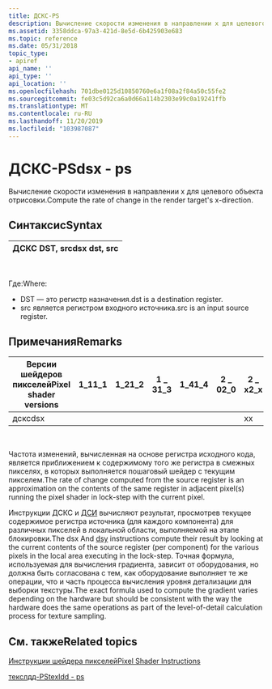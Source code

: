 ```yaml
---
title: ДСКС-PS
description: Вычисление скорости изменения в направлении x для целевого объекта отрисовки.
ms.assetid: 3358ddca-97a3-421d-8e5d-6b425903e683
ms.topic: reference
ms.date: 05/31/2018
topic_type:
- apiref
api_name: ''
api_type: ''
api_location: ''
ms.openlocfilehash: 701dbe0125d10850760e6a1f08a2f84a50c55fe2
ms.sourcegitcommit: fe03c5d92ca6a0d66a114b2303e99c0a19241ffb
ms.translationtype: MT
ms.contentlocale: ru-RU
ms.lasthandoff: 11/20/2019
ms.locfileid: "103987087"
---
```

# <a name="dsx---ps"></a><span data-ttu-id="de1ff-103">ДСКС-PS</span><span class="sxs-lookup"><span data-stu-id="de1ff-103">dsx - ps</span></span>

<span data-ttu-id="de1ff-104">Вычисление скорости изменения в направлении x для целевого объекта отрисовки.</span><span class="sxs-lookup"><span data-stu-id="de1ff-104">Compute the rate of change in the render target's x-direction.</span></span>

## <a name="syntax"></a><span data-ttu-id="de1ff-105">Синтаксис</span><span class="sxs-lookup"><span data-stu-id="de1ff-105">Syntax</span></span>



| <span data-ttu-id="de1ff-106">ДСКС DST, src</span><span class="sxs-lookup"><span data-stu-id="de1ff-106">dsx dst, src</span></span> |
|--------------|



 

<span data-ttu-id="de1ff-107">Где:</span><span class="sxs-lookup"><span data-stu-id="de1ff-107">Where:</span></span>

-   <span data-ttu-id="de1ff-108">DST — это регистр назначения.</span><span class="sxs-lookup"><span data-stu-id="de1ff-108">dst is a destination register.</span></span>
-   <span data-ttu-id="de1ff-109">src является регистром входного источника.</span><span class="sxs-lookup"><span data-stu-id="de1ff-109">src is an input source register.</span></span>

## <a name="remarks"></a><span data-ttu-id="de1ff-110">Примечания</span><span class="sxs-lookup"><span data-stu-id="de1ff-110">Remarks</span></span>



| <span data-ttu-id="de1ff-111">Версии шейдеров пикселей</span><span class="sxs-lookup"><span data-stu-id="de1ff-111">Pixel shader versions</span></span> | <span data-ttu-id="de1ff-112">1\_1</span><span class="sxs-lookup"><span data-stu-id="de1ff-112">1\_1</span></span> | <span data-ttu-id="de1ff-113">1\_2</span><span class="sxs-lookup"><span data-stu-id="de1ff-113">1\_2</span></span> | <span data-ttu-id="de1ff-114">1 \_ 3</span><span class="sxs-lookup"><span data-stu-id="de1ff-114">1\_3</span></span> | <span data-ttu-id="de1ff-115">1\_4</span><span class="sxs-lookup"><span data-stu-id="de1ff-115">1\_4</span></span> | <span data-ttu-id="de1ff-116">2 \_ 0</span><span class="sxs-lookup"><span data-stu-id="de1ff-116">2\_0</span></span> | <span data-ttu-id="de1ff-117">2 \_ x</span><span class="sxs-lookup"><span data-stu-id="de1ff-117">2\_x</span></span> | <span data-ttu-id="de1ff-118">2 \_ SW</span><span class="sxs-lookup"><span data-stu-id="de1ff-118">2\_sw</span></span> | <span data-ttu-id="de1ff-119">3 \_ 0</span><span class="sxs-lookup"><span data-stu-id="de1ff-119">3\_0</span></span> | <span data-ttu-id="de1ff-120">3 \_ SW</span><span class="sxs-lookup"><span data-stu-id="de1ff-120">3\_sw</span></span> |
|-----------------------|------|------|------|------|------|------|-------|------|-------|
| <span data-ttu-id="de1ff-121">дскс</span><span class="sxs-lookup"><span data-stu-id="de1ff-121">dsx</span></span>                   |      |      |      |      |      | <span data-ttu-id="de1ff-122">x</span><span class="sxs-lookup"><span data-stu-id="de1ff-122">x</span></span>    | <span data-ttu-id="de1ff-123">x</span><span class="sxs-lookup"><span data-stu-id="de1ff-123">x</span></span>     | <span data-ttu-id="de1ff-124">x</span><span class="sxs-lookup"><span data-stu-id="de1ff-124">x</span></span>    | <span data-ttu-id="de1ff-125">x</span><span class="sxs-lookup"><span data-stu-id="de1ff-125">x</span></span>     |



 

<span data-ttu-id="de1ff-126">Частота изменений, вычисленная на основе регистра исходного кода, является приближением к содержимому того же регистра в смежных пикселях, в которых выполняется пошаговый шейдер с текущим пикселем.</span><span class="sxs-lookup"><span data-stu-id="de1ff-126">The rate of change computed from the source register is an approximation on the contents of the same register in adjacent pixel(s) running the pixel shader in lock-step with the current pixel.</span></span>

<span data-ttu-id="de1ff-127">Инструкции ДСКС и [ДСИ](dsy---ps.md) вычисляют результат, просмотрев текущее содержимое регистра источника (для каждого компонента) для различных пикселей в локальной области, выполняемой на этапе блокировки.</span><span class="sxs-lookup"><span data-stu-id="de1ff-127">The dsx And [dsy](dsy---ps.md) instructions compute their result by looking at the current contents of the source register (per component) for the various pixels in the local area executing in the lock-step.</span></span> <span data-ttu-id="de1ff-128">Точная формула, используемая для вычисления градиента, зависит от оборудования, но должна быть согласована с тем, как оборудование выполняет те же операции, что и часть процесса вычисления уровня детализации для выборки текстуры.</span><span class="sxs-lookup"><span data-stu-id="de1ff-128">The exact formula used to compute the gradient varies depending on the hardware but should be consistent with the way the hardware does the same operations as part of the level-of-detail calculation process for texture sampling.</span></span>

## <a name="related-topics"></a><span data-ttu-id="de1ff-129">См. также</span><span class="sxs-lookup"><span data-stu-id="de1ff-129">Related topics</span></span>

<dl> <dt>

[<span data-ttu-id="de1ff-130">Инструкции шейдера пикселей</span><span class="sxs-lookup"><span data-stu-id="de1ff-130">Pixel Shader Instructions</span></span>](dx9-graphics-reference-asm-ps-instructions.md)
</dt> <dt>

[<span data-ttu-id="de1ff-131">текслдд-PS</span><span class="sxs-lookup"><span data-stu-id="de1ff-131">texldd - ps</span></span>](texldd---ps.md)
</dt> </dl>

 

 




